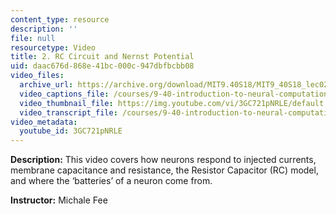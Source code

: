 ```yaml
---
content_type: resource
description: ''
file: null
resourcetype: Video
title: 2. RC Circuit and Nernst Potential
uid: daac676d-868e-41bc-000c-947dbfbcbb08
video_files:
  archive_url: https://archive.org/download/MIT9.40S18/MIT9_40S18_lec02_300k.mp4
  video_captions_file: /courses/9-40-introduction-to-neural-computation-spring-2018/970fe9bf37b25619b239647c7a9a23b5_3GC721pNRLE.vtt
  video_thumbnail_file: https://img.youtube.com/vi/3GC721pNRLE/default.jpg
  video_transcript_file: /courses/9-40-introduction-to-neural-computation-spring-2018/4ae68c72d8e298892b0f4cbb16acd19f_3GC721pNRLE.pdf
video_metadata:
  youtube_id: 3GC721pNRLE
---
```


**Description:** This video covers how neurons respond to injected currents, membrane capacitance and resistance, the Resistor Capacitor (RC) model, and where the ‘batteries’ of a neuron come from.

**Instructor:** Michale Fee
